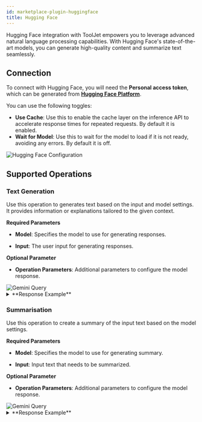```yaml
---
id: marketplace-plugin-huggingface
title: Hugging Face
---
```


Hugging Face integration with ToolJet empowers you to leverage advanced natural language processing capabilities. With Hugging Face's state-of-the-art models, you can generate high-quality content and summarize text seamlessly.

## Connection

To connect with Hugging Face, you will need the **Personal access token**, which can be generated from **[Hugging Face Platform](https://huggingface.co/settings/tokens)**.

You can use the following toggles:
- **Use Cache**: Use this to enable the cache layer on the inference API to accelerate response times for repeated requests. By default it is enabled.
- **Wait for Model**: Use this to wait for the model to load if it is not ready, avoiding any errors. By default it is off.

<img className="screenshot-full" src="/img/marketplace/plugins/huggingface/config.png" alt="Hugging Face Configuration" />


## Supported Operations

### Text Generation

Use this operation to generates text based on the input and model settings. It provides information or explanations tailored to the given context.

**Required Parameters**

- **Model**: Specifies the model to use for generating responses.

- **Input**: The user input for generating responses.

**Optional Parameter**

- **Operation Parameters**: Additional parameters to configure the model response.

<img className="screenshot-full" src="/img/marketplace/plugins/huggingface/text-generation-query.png" alt="Gemini Query" />

<details>
<summary>**Response Example**</summary>

Once upon a time, in a land far away, lived a young princess named Aurora. She was known for her kindness, her vibrant spirit, and her love for adventure. One day, an evil sorceress named Maleficent cast a curse upon Aurora, trapping her in a deep slumber, where she would never wake until true love's kiss. 

But a brave group of friends, led by the valiant Prince Phillip, vowed to break the curse and save Aurora. With their courage, and the help of the magical fairy godmother, they embarked on a thrilling journey to find the source of the curse and defeat the villainous Maleficent.

Their journey took them through enchanted forests, over shimmering seas, and into deep caves, where they faced many obstacles and challenges. They encountered talking animals, mystical creatures, and fearsome beasts, all while searching for the hidden key to unlock the curse.

Finally, they reached Maleficent's lair, a dark and foreboding castle, and faced the sorceress herself. A fierce battle ensued, as Phillip and the other heroes fought to protect Aurora, and defeat Maleficent's evil plans.

In the final confrontation, Aurora, awakened by the kiss of true love, emerged from the deep sleep. She was stronger and wiser, ready to embrace her destiny as a princess and a queen. 

The story of Aurora and Phillip is a timeless tale of love, bravery, and the power of hope. It reminds us that even in the face of darkness, the light of love and courage can conquer all evil. 

</details>

### Summarisation

Use this operation to create a summary of the input text based on the model settings.

**Required Parameters**

- **Model**: Specifies the model to use for generating summary.

- **Input**: Input text that needs to be summarized.

**Optional Parameter**

- **Operation Parameters**: Additional parameters to configure the model response.

<img className="screenshot-full" src="/img/marketplace/plugins/huggingface/summary-query.png" alt="Gemini Query" />

<details>
<summary>**Response Example**</summary>

The story of Aurora and Phillip is a timeless tale of love, bravery, and the power of hope. It reminds us that even in the face of darkness, the light of love and courage can conquer all evil. An evil sorceress cast a curse upon Aurora, trapping her in a deep slumber, where she would never wake until true love's kiss.

</details>